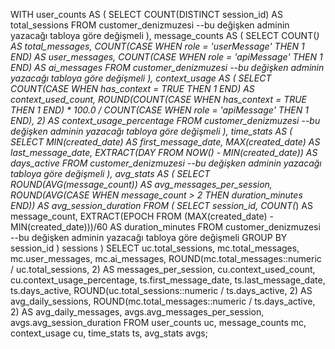 WITH user_counts AS (
    SELECT COUNT(DISTINCT session_id) AS total_sessions FROM customer_denizmuzesi --bu değişken adminin yazacağı tabloya göre değişmeli
),
message_counts AS (
    SELECT 
        COUNT(*) AS total_messages,
        COUNT(CASE WHEN role = 'userMessage' THEN 1 END) AS user_messages,
        COUNT(CASE WHEN role = 'apiMessage' THEN 1 END) AS ai_messages
    FROM customer_denizmuzesi --bu değişken adminin yazacağı tabloya göre değişmeli
),
context_usage AS (
    SELECT 
        COUNT(CASE WHEN has_context = TRUE THEN 1 END) AS context_used_count,
        ROUND(COUNT(CASE WHEN has_context = TRUE THEN 1 END) * 100.0 / 
              COUNT(CASE WHEN role = 'apiMessage' THEN 1 END), 2) AS context_usage_percentage
    FROM customer_denizmuzesi --bu değişken adminin yazacağı tabloya göre değişmeli
),
time_stats AS (
    SELECT 
        MIN(created_date) AS first_message_date,
        MAX(created_date) AS last_message_date,
        EXTRACT(DAY FROM NOW() - MIN(created_date)) AS days_active
    FROM customer_denizmuzesi --bu değişken adminin yazacağı tabloya göre değişmeli
),
avg_stats AS (
    SELECT 
        ROUND(AVG(message_count)) AS avg_messages_per_session,
        ROUND(AVG(CASE WHEN message_count > 2 THEN duration_minutes END)) AS avg_session_duration
    FROM (
        SELECT 
            session_id, 
            COUNT(*) AS message_count,
            EXTRACT(EPOCH FROM (MAX(created_date) - MIN(created_date)))/60 AS duration_minutes
        FROM customer_denizmuzesi --bu değişken adminin yazacağı tabloya göre değişmeli
        GROUP BY session_id
    ) sessions
)
SELECT 
    uc.total_sessions,
    mc.total_messages,
    mc.user_messages,
    mc.ai_messages,
    ROUND(mc.total_messages::numeric / uc.total_sessions, 2) AS messages_per_session,
    cu.context_used_count,
    cu.context_usage_percentage,
    ts.first_message_date,
    ts.last_message_date,
    ts.days_active,
    ROUND(uc.total_sessions::numeric / ts.days_active, 2) AS avg_daily_sessions,
    ROUND(mc.total_messages::numeric / ts.days_active, 2) AS avg_daily_messages,
    avgs.avg_messages_per_session,
    avgs.avg_session_duration
FROM 
    user_counts uc, message_counts mc, context_usage cu, time_stats ts, avg_stats avgs;